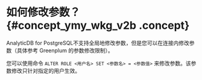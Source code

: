 # 如何修改参数？ {#concept_ymy_wkg_v2b .concept}

AnalyticDB for PostgreSQL不支持全局地修改参数，但是您可以在连接内修改参数（具体参考 Greenplum 的参数修改限制）。

您可以使用命令 `ALTER ROLE <用户名> SET <参数名> = <参数值>` 来修改参数。该参数修改只针对指定的用户生效。

